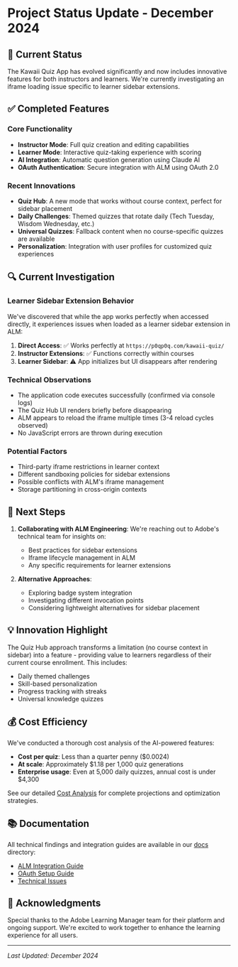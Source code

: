 # Project Status Update - December 2024

## 🎯 Current Status

The Kawaii Quiz App has evolved significantly and now includes innovative features for both instructors and learners. We're currently investigating an iframe loading issue specific to learner sidebar extensions.

## ✅ Completed Features

### Core Functionality
- **Instructor Mode**: Full quiz creation and editing capabilities
- **Learner Mode**: Interactive quiz-taking experience with scoring
- **AI Integration**: Automatic question generation using Claude AI
- **OAuth Authentication**: Secure integration with ALM using OAuth 2.0

### Recent Innovations
- **Quiz Hub**: A new mode that works without course context, perfect for sidebar placement
- **Daily Challenges**: Themed quizzes that rotate daily (Tech Tuesday, Wisdom Wednesday, etc.)
- **Universal Quizzes**: Fallback content when no course-specific quizzes are available
- **Personalization**: Integration with user profiles for customized quiz experiences

## 🔍 Current Investigation

### Learner Sidebar Extension Behavior
We've discovered that while the app works perfectly when accessed directly, it experiences issues when loaded as a learner sidebar extension in ALM:

1. **Direct Access**: ✅ Works perfectly at `https://p0qp0q.com/kawaii-quiz/`
2. **Instructor Extensions**: ✅ Functions correctly within courses
3. **Learner Sidebar**: ⚠️ App initializes but UI disappears after rendering

### Technical Observations
- The application code executes successfully (confirmed via console logs)
- The Quiz Hub UI renders briefly before disappearing
- ALM appears to reload the iframe multiple times (3-4 reload cycles observed)
- No JavaScript errors are thrown during execution

### Potential Factors
- Third-party iframe restrictions in learner context
- Different sandboxing policies for sidebar extensions
- Possible conflicts with ALM's iframe management
- Storage partitioning in cross-origin contexts

## 🚀 Next Steps

1. **Collaborating with ALM Engineering**: We're reaching out to Adobe's technical team for insights on:
   - Best practices for sidebar extensions
   - Iframe lifecycle management in ALM
   - Any specific requirements for learner extensions

2. **Alternative Approaches**: 
   - Exploring badge system integration
   - Investigating different invocation points
   - Considering lightweight alternatives for sidebar placement

## 💡 Innovation Highlight

The Quiz Hub approach transforms a limitation (no course context in sidebar) into a feature - providing value to learners regardless of their current course enrollment. This includes:
- Daily themed challenges
- Skill-based personalization
- Progress tracking with streaks
- Universal knowledge quizzes

## 💰 Cost Efficiency

We've conducted a thorough cost analysis of the AI-powered features:
- **Cost per quiz**: Less than a quarter penny ($0.0024)
- **At scale**: Approximately $1.18 per 1,000 quiz generations
- **Enterprise usage**: Even at 5,000 daily quizzes, annual cost is under $4,300

See our detailed [Cost Analysis](./docs/COST_ANALYSIS.md) for complete projections and optimization strategies.

## 📚 Documentation

All technical findings and integration guides are available in our [docs](./docs) directory:
- [ALM Integration Guide](./docs/ALM_INTEGRATION.md)
- [OAuth Setup Guide](./docs/OAUTH_SETUP_GUIDE.md)
- [Technical Issues](./docs/ISSUES.md)

## 🙏 Acknowledgments

Special thanks to the Adobe Learning Manager team for their platform and ongoing support. We're excited to work together to enhance the learning experience for all users.

---

*Last Updated: December 2024*